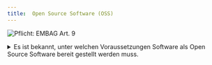 ```yaml
---
title:  Open Source Software (OSS)
---
```


![Pflicht: EMBAG Art. 9](https://img.shields.io/badge/Pflicht-EMBAG_Art._9-linen)
<details>
<summary>Es ist bekannt, unter welchen Voraussetzungen Software als Open Source Software bereit gestellt werden muss.</summary>
<br/>

Im Grundsatz muss jede Software, die von Organisationen die vom EMBAG betroffen sind (siehe oben “Meine Organisation ist vom EMBAG betroffen”), offengelegt werden. Sobald eine Software selbst entwickelt wird oder ein Dienstleister diese im Auftrag entwickelt (Dienstleistungsvertrag) muss diese als OSS zur Verfügung gestellt werden.

Es gibt aber Ausnahmen von dieser Regeln:

0. Wenn Software unverändert beschafft wird (Werkvertrag, als Lizenz oder SaaS): OSS ist freiwillig, kann  in der Beschaffung gefordert werden
0. Rechte Dritter sind verletzt, z.B. wenn eine bestehende Software weiterentwickelt wird
0. Sicherheitsrelevante Gründe

**Folgefragen**

* Ist es denkbar, dass diese Software auch noch von anderen Organisationen eingesetzt wird (anderes Amt, Kanton, Gemeinde, Private)?
  
</details>
<br/>